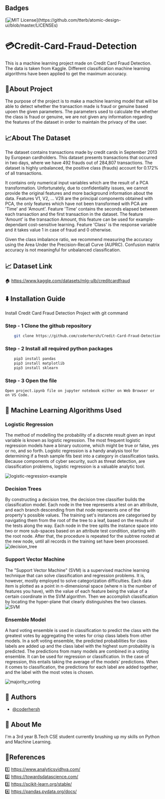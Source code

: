 
## Badges


[![MIT License](https://img.shields.io/apm/l/atomic-design-ui.svg?)](https://github.com/tterb/atomic-design-ui/blob/master/LICENSEs)


# 💳Credit-Card-Fraud-Detection
This is a machine learning project made on Credit Card Fraud Detection. The data is taken from Kaggle. Different classification machine learning algorithms have been applied to get the maximum accuracy.






## 🚧About Project
The purpose of the project is to make a machine learning model that will be able to detect whether the transaction made is fraud or genuine based upoen the given parameters.
The parameters used to calculate the whether the class is fraud or genuine, we are not given any information regarding the features of the dataset in order to maintain the privacy of the user.

## 📈About The Dataset
The dataset contains transactions made by credit cards in September 2013 by European cardholders.
This dataset presents transactions that occurred in two days, where we have 492 frauds out of 284,807 transactions. The dataset is highly unbalanced, the positive class (frauds) account for 0.172% of all transactions.

It contains only numerical input variables which are the result of a PCA transformation. Unfortunately, due to confidentiality issues, we cannot provide the original features and more background information about the data. Features V1, V2, … V28 are the principal components obtained with PCA, the only features which have not been transformed with PCA are 'Time' and 'Amount'. Feature 'Time' contains the seconds elapsed between each transaction and the first transaction in the dataset. The feature 'Amount' is the transaction Amount, this feature can be used for example-dependant cost-sensitive learning. Feature 'Class' is the response variable and it takes value 1 in case of fraud and 0 otherwise.

Given the class imbalance ratio, we recommend measuring the accuracy using the Area Under the Precision-Recall Curve (AUPRC). Confusion matrix accuracy is not meaningful for unbalanced classification.

## 📈 Dataset Link
🏠 https://www.kaggle.com/datasets/mlg-ulb/creditcardfraud
## ⬇️ Installation Guide

Install Credit Card Fraud Detection Project with git command

### Step - 1 Clone the github repository
```bash
    git clone https://github.com/coderhersh/Credit-Card-Fraud-Detection.git
```
### Step - 2 Install all required python packages
``` bash
    pip3 install pandas
    pip3 install matplotlib
    pip3 install sklearn
```

### Step - 3 Open the file
    Open project.ipynb file on jupyter notebook either on Web Browser or on VS Code.
## 🤖 Machine Learning Algorithms Used

### Logistic Regression
The method of modelling the probability of a discrete result given an input variable is known as logistic regression. The most frequent logistic regression models have a binary outcome, which might be true or false, yes or no, and so forth.
Logistic regression is a handy analysis tool for determining if a fresh sample fits best into a category in classification tasks. Because components of cyber security, such as threat detection, are classification problems, logistic regression is a valuable analytic tool.

![logistic-regression-example](https://user-images.githubusercontent.com/56130865/163219252-a8caf755-3eb7-47d4-be12-3767d75ebe12.jpg)

### Decision Trees
By constructing a decision tree, the decision tree 
classifier builds the classification model. Each node 
in the tree represents a test on an attribute, and each
 branch descending from that node represents one of the
  property's possible values. The training set's instances
 are categorised by navigating them from the root of the tree
  to a leaf, based on the results of the tests along the way.
   Each node in the tree splits the instance space into two or
more sub-spaces based on an attribute test condition, starting 
with the root node. After that, the procedure is repeated for 
the subtree rooted at the new node, until all records in the
 training set have been processed.
![decision_tree](https://user-images.githubusercontent.com/56130865/163225206-d36d03fa-4cb6-413b-b706-de39bec8cb0a.png)

### Support Vector Machine

The "Support Vector Machine" (SVM) is a supervised machine learning technique that can solve classification and regression problems. It is, however, mostly employed to solve categorization difficulties. Each data item is plotted as a point in n-dimensional space (where n is the number of features you have), with the value of each feature being the value of a certain coordinate in the SVM algorithm. Then we accomplish classification by locating the hyper-plane that clearly distinguishes the two classes.
![SVM](https://user-images.githubusercontent.com/56130865/163222622-27106d44-f14f-478a-9660-24a281fcb302.png)

### Ensemble Model
A hard voting ensemble is used in classification to predict the class with the greatest votes by aggregating the votes for crisp class labels from other models. In a soft voting ensemble, the predicted probabilities for class labels are added up and the class label with the highest sum probability is predicted.
The predictions from many models are combined in a voting ensemble. It can be used for regression or classification. In the case of regression, this entails taking the average of the models' predictions. When it comes to classification, the predictions for each label are added together, and the label with the most votes is chosen.


![majority_voting](https://user-images.githubusercontent.com/56130865/163222690-f0804689-01f3-4d34-9bf1-e456cf50068a.png)

## 📓 Authors

- [@coderhersh](https://github.com/coderhersh)


## 🚀 About Me
I'm a 3rd year B.Tech CSE student currently brushing up my skills on Python and Machine Learning.

## 🌟References
1️⃣ https://www.analyticsvidhya.com/ <br/>
2️⃣ https://towardsdatascience.com/ <br/>
3️⃣ https://scikit-learn.org/stable/ <br/>
4️⃣ https://pandas.pydata.org/docs/
